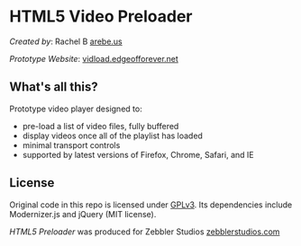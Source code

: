 HTML5 Video Preloader
======================

*Created by*: Rachel B [arebe.us](http://arebe.us)

*Prototype Website*: [vidload.edgeofforever.net](http://vidload.edgeofforever.net)

What's all this?
----------------

Prototype video player designed to:

* pre-load a list of video files, fully buffered
* display videos once all of the playlist has loaded
* minimal transport controls
* supported by latest versions of Firefox, Chrome, Safari, and IE

License
-------
Original code in this repo is licensed under [GPLv3](https://www.gnu.org/licenses/gpl-3.0.html). Its dependencies include Modernizer.js and jQuery (MIT license).

*HTML5 Preloader* was produced for Zebbler Studios [zebblerstudios.com](http://zebblerstudios.com/)